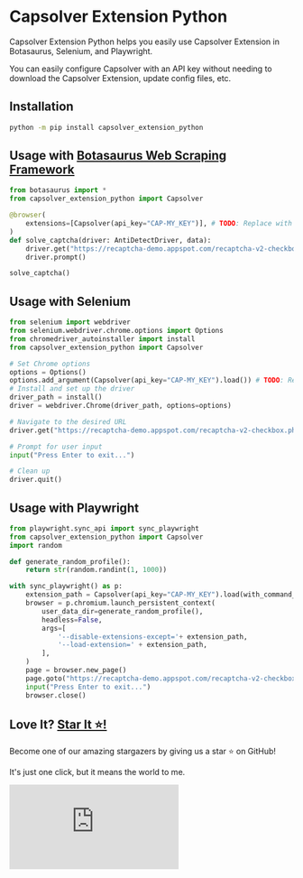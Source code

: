# Capsolver Extension Python

Capsolver Extension Python helps you easily use Capsolver Extension in Botasaurus, Selenium, and Playwright.

You can easily configure Capsolver with an API key without needing to download the Capsolver Extension, update config files, etc.


## Installation

```bash 
python -m pip install capsolver_extension_python
```

## Usage with [Botasaurus Web Scraping Framework](https://github.com/omkarcloud/botasaurus)

```python
from botasaurus import *
from capsolver_extension_python import Capsolver

@browser(
    extensions=[Capsolver(api_key="CAP-MY_KEY")], # TODO: Replace with your own CapSolver Key
)  
def solve_captcha(driver: AntiDetectDriver, data):
    driver.get("https://recaptcha-demo.appspot.com/recaptcha-v2-checkbox.php")
    driver.prompt()

solve_captcha()
```

## Usage with Selenium 

```python
from selenium import webdriver
from selenium.webdriver.chrome.options import Options
from chromedriver_autoinstaller import install
from capsolver_extension_python import Capsolver

# Set Chrome options
options = Options()
options.add_argument(Capsolver(api_key="CAP-MY_KEY").load()) # TODO: Replace with your own CapSolver Key
# Install and set up the driver
driver_path = install()
driver = webdriver.Chrome(driver_path, options=options)

# Navigate to the desired URL
driver.get("https://recaptcha-demo.appspot.com/recaptcha-v2-checkbox.php")

# Prompt for user input
input("Press Enter to exit...")

# Clean up
driver.quit()
```

## Usage with Playwright

```python
from playwright.sync_api import sync_playwright
from capsolver_extension_python import Capsolver
import random

def generate_random_profile():
    return str(random.randint(1, 1000))

with sync_playwright() as p:
    extension_path = Capsolver(api_key="CAP-MY_KEY").load(with_command_line_option=False) # TODO: Replace with your own CapSolver Key
    browser = p.chromium.launch_persistent_context(
        user_data_dir=generate_random_profile(),
        headless=False,
        args=[
            '--disable-extensions-except='+ extension_path,
            '--load-extension=' + extension_path,
        ],
    )
    page = browser.new_page()
    page.goto("https://recaptcha-demo.appspot.com/recaptcha-v2-checkbox.php")
    input("Press Enter to exit...")
    browser.close()
```

## Love It? [Star It ⭐!](https://github.com/omkarcloud/capsolver-extension-python)

Become one of our amazing stargazers by giving us a star ⭐ on GitHub!

It's just one click, but it means the world to me.

[![Stargazers for @omkarcloud/capsolver-extension-python](https://bytecrank.com/nastyox/reporoster/php/stargazersSVG.php?user=omkarcloud&repo=capsolver-extension-python)](https://github.com/omkarcloud/capsolver-extension-python/stargazers)
